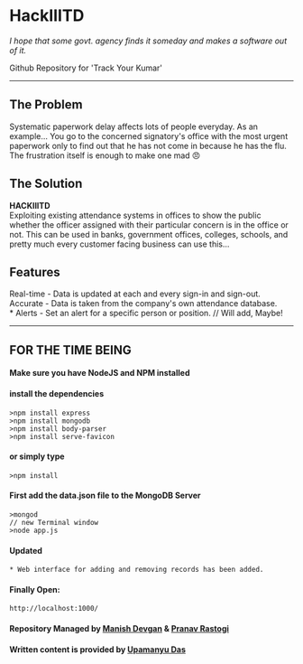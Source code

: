 # HackIIITD

_I hope that some govt. agency finds it someday and makes a software out of it._

Github Repository for 'Track Your Kumar'

---

## The Problem

Systematic paperwork delay affects lots of people everyday. As an example... You go to the concerned signatory's office with the most urgent paperwork only to find out that he has not come in because he has the flu. The frustration itself is enough to make one mad 😠

## The Solution

**HACKIIITD**  
Exploiting existing attendance systems in offices to show the public whether the officer assigned with their particular concern is in the office or not. This can be used in banks, government offices, colleges, schools, and pretty much every customer facing business can use this... 

## Features

Real-time - Data is updated at each and every sign-in and sign-out.<br>
Accurate - Data is taken from the company's own attendance database.<br>
        * Alerts - Set an alert for a specific person or position. // Will add, Maybe!

---

## FOR THE TIME BEING
#### Make sure you have NodeJS and NPM installed
#### install the dependencies
    >npm install express
    >npm install mongodb
    >npm install body-parser
    >npm install serve-favicon
    
#### or simply type
    >npm install

#### First add the data.json file to the MongoDB Server
    >mongod
    // new Terminal window
    >node app.js
    
    
#### Updated
    * Web interface for adding and removing records has been added.

#### Finally Open:
    http://localhost:1000/

#### Repository Managed by [Manish Devgan](https://github.com/gabru-md) & [Pranav Rastogi](https://github.com/pranav-rastogi)
#### Written content is provided by [Upamanyu Das](https://www.facebook.com/profile.php?id=100013171476679)
